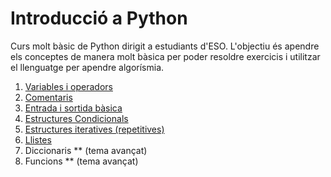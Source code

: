 # Introducció a Python

Curs molt bàsic de Python dirigit a estudiants d'ESO. L'objectiu és apendre els conceptes de manera molt bàsica per poder resoldre exercicis i utilitzar el llenguatge per apendre algorísmia.

1. [Variables i operadors](variables_i_operadors.md)
2. [Comentaris](comentaris.md)
3. [Entrada i sortida bàsica](entrada_sortida_basica.md)
4. [Estructures Condicionals](condicionals.md)
5. [Estructures iteratives (repetitives)](bucles.md)
6. [Llistes](llistes.md)
7. Diccionaris ** (tema avançat)
8. Funcions ** (tema avançat)


